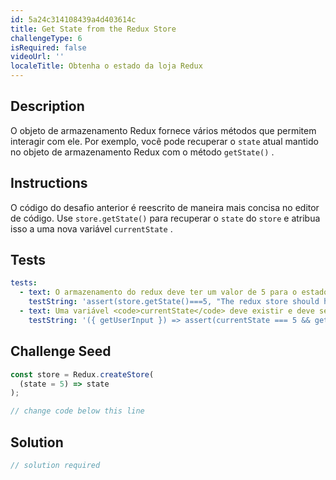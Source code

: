 ```yaml
---
id: 5a24c314108439a4d403614c
title: Get State from the Redux Store
challengeType: 6
isRequired: false
videoUrl: ''
localeTitle: Obtenha o estado da loja Redux
---
```


## Description
<section id="description"> O objeto de armazenamento Redux fornece vários métodos que permitem interagir com ele. Por exemplo, você pode recuperar o <code>state</code> atual mantido no objeto de armazenamento Redux com o método <code>getState()</code> . </section>

## Instructions
<section id="instructions"> O código do desafio anterior é reescrito de maneira mais concisa no editor de código. Use <code>store.getState()</code> para recuperar o <code>state</code> do <code>store</code> e atribua isso a uma nova variável <code>currentState</code> . </section>

## Tests
<section id='tests'>

```yml
tests:
  - text: O armazenamento do redux deve ter um valor de 5 para o estado inicial.
    testString: 'assert(store.getState()===5, "The redux store should have a value of 5 for the initial state.");'
  - text: Uma variável <code>currentState</code> deve existir e deve ser atribuída ao estado atual do repositório do Redux.
    testString: '({ getUserInput }) => assert(currentState === 5 && getUserInput("index").includes("store.getState()"), "A variable <code>currentState</code> should exist and should be assigned the current state of the Redux store.");'

```

</section>

## Challenge Seed
<section id='challengeSeed'>

<div id='jsx-seed'>

```jsx
const store = Redux.createStore(
  (state = 5) => state
);

// change code below this line

```

</div>



</section>

## Solution
<section id='solution'>

```js
// solution required
```
</section>
